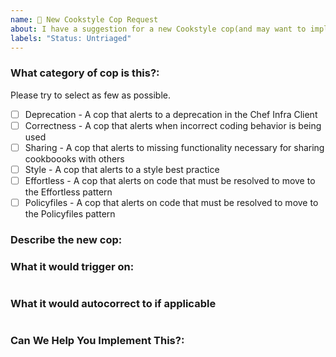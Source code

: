 ```yaml
---
name: 🚀 New Cookstyle Cop Request
about: I have a suggestion for a new Cookstyle cop(and may want to implement it 🙂)!
labels: "Status: Untriaged"
---
```


### What category of cop is this?:

Please try to select as few as possible.

- [ ] Deprecation - A cop that alerts to a deprecation in the Chef Infra Client
- [ ] Correctness - A cop that alerts when incorrect coding behavior is being used
- [ ] Sharing - A cop that alerts to missing functionality necessary for sharing cookboooks with others
- [ ] Style - A cop that alerts to a style best practice
- [ ] Effortless - A cop that alerts on code that must be resolved to move to the Effortless pattern
- [ ] Policyfiles - A cop that alerts on code that must be resolved to move to the Policyfiles pattern

### Describe the new cop:
<!---  Why is a new Cookstyle Cop necessary? -->

### What it would trigger on:
<!---  Give examples of the cookbook code that you're trying to trigger on -->
```ruby

```

### What it would autocorrect to if applicable
<!--- If autocorrecting is possible what would you correct to? -->
```ruby

```

### Can We Help You Implement This?:
<!---  The best way to ensure your enhancement is built is to help implement the enhancement yourself. If you're interested in helping out we'd love to give you a hand to make this possible. Let us know if there's something you need. -->
